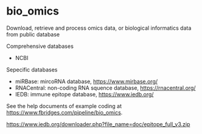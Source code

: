 # bio_omics
Download, retrieve and process omics data, or biological informatics data from public database

Comprehensive databases
- NCBI

Sepecific databases
- miRBase: mircoRNA database, https://www.mirbase.org/
- RNACentral: non-coding RNA squence database, https://rnacentral.org/
- IEDB: immune epitope database, https://www.iedb.org/


See the help documents of example coding at https://www.fbridges.com/pipeline/bio_omics.

https://www.iedb.org/downloader.php?file_name=doc/epitope_full_v3.zip